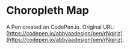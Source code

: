 # Choropleth Map

A Pen created on CodePen.io. Original URL: [https://codepen.io/abbyaadesign/pen/rNqjrjz](https://codepen.io/abbyaadesign/pen/rNqjrjz).

